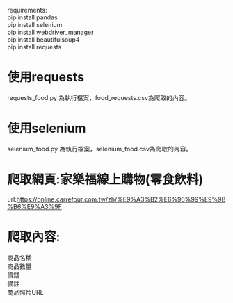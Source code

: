 requirements:  
pip install pandas  
pip install selenium  
pip install webdriver_manager  
pip install beautifulsoup4  
pip install requests  

# 使用requests
requests_food.py 為執行檔案，food_requests.csv為爬取的內容。

# 使用selenium
selenium_food.py 為執行檔案，selenium_food.csv為爬取的內容。

# 爬取網頁:家樂福線上購物(零食飲料)
url:https://online.carrefour.com.tw/zh/%E9%A3%B2%E6%96%99%E9%9B%B6%E9%A3%9F

# 爬取內容:
商品名稱  
商品數量  
價錢  
備註  
商品照片URL  
